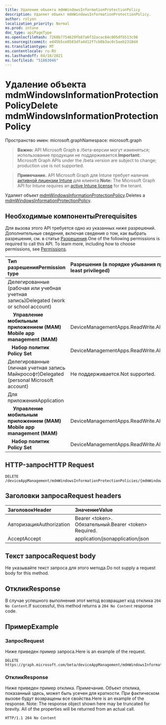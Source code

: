 ```yaml
---
title: Удаление объекта mdmWindowsInformationProtectionPolicy
description: Удаляет объект mdmWindowsInformationProtectionPolicy.
author: rolyon
localization_priority: Normal
ms.prod: intune
doc_type: apiPageType
ms.openlocfilehash: 7268b7754629fb87a6f32acac84c005dfb513c98
ms.sourcegitcommit: ed45b5ce0583dfa4d12f7cb0b3ac0c5aeb2318d4
ms.translationtype: MT
ms.contentlocale: ru-RU
ms.lasthandoff: 04/16/2021
ms.locfileid: "51863046"
---
```

# <a name="delete-mdmwindowsinformationprotectionpolicy"></a><span data-ttu-id="a623e-103">Удаление объекта mdmWindowsInformationProtectionPolicy</span><span class="sxs-lookup"><span data-stu-id="a623e-103">Delete mdmWindowsInformationProtectionPolicy</span></span>

<span data-ttu-id="a623e-104">Пространство имен: microsoft.graph</span><span class="sxs-lookup"><span data-stu-id="a623e-104">Namespace: microsoft.graph</span></span>

> <span data-ttu-id="a623e-105">**Важно:** API Microsoft Graph в /бета-версии могут изменяться; использование продукции не поддерживается.</span><span class="sxs-lookup"><span data-stu-id="a623e-105">**Important:** Microsoft Graph APIs under the /beta version are subject to change; production use is not supported.</span></span>

> <span data-ttu-id="a623e-106">**Примечание.** API Microsoft Graph для Intune требует наличия [активной лицензии Intune](https://go.microsoft.com/fwlink/?linkid=839381) для клиента.</span><span class="sxs-lookup"><span data-stu-id="a623e-106">**Note:** The Microsoft Graph API for Intune requires an [active Intune license](https://go.microsoft.com/fwlink/?linkid=839381) for the tenant.</span></span>

<span data-ttu-id="a623e-107">Удаляет объект [mdmWindowsInformationProtectionPolicy](../resources/intune-shared-mdmwindowsinformationprotectionpolicy.md).</span><span class="sxs-lookup"><span data-stu-id="a623e-107">Deletes a [mdmWindowsInformationProtectionPolicy](../resources/intune-shared-mdmwindowsinformationprotectionpolicy.md).</span></span>

## <a name="prerequisites"></a><span data-ttu-id="a623e-108">Необходимые компоненты</span><span class="sxs-lookup"><span data-stu-id="a623e-108">Prerequisites</span></span>
<span data-ttu-id="a623e-p101">Для вызова этого API требуется одно из указанных ниже разрешений. Дополнительные сведения, включая сведения о том, как выбрать разрешения, см. в статье [Разрешения](/graph/permissions-reference).</span><span class="sxs-lookup"><span data-stu-id="a623e-p101">One of the following permissions is required to call this API. To learn more, including how to choose permissions, see [Permissions](/graph/permissions-reference).</span></span>

|<span data-ttu-id="a623e-111">Тип разрешения</span><span class="sxs-lookup"><span data-stu-id="a623e-111">Permission type</span></span>|<span data-ttu-id="a623e-112">Разрешения (в порядке убывания привилегий)</span><span class="sxs-lookup"><span data-stu-id="a623e-112">Permissions (from most to least privileged)</span></span>|
|:---|:---|
|<span data-ttu-id="a623e-113">Делегированные (рабочая или учебная учетная запись)</span><span class="sxs-lookup"><span data-stu-id="a623e-113">Delegated (work or school account)</span></span>||
| <span data-ttu-id="a623e-114">&nbsp; &nbsp; **Управление мобильным приложением (MAM)**</span><span class="sxs-lookup"><span data-stu-id="a623e-114">&nbsp; &nbsp; **Mobile app management (MAM)**</span></span> | <span data-ttu-id="a623e-115">DeviceManagementApps.ReadWrite.All</span><span class="sxs-lookup"><span data-stu-id="a623e-115">DeviceManagementApps.ReadWrite.All</span></span>|
| <span data-ttu-id="a623e-116">&nbsp;&nbsp; **Набор политик**</span><span class="sxs-lookup"><span data-stu-id="a623e-116">&nbsp; &nbsp; **Policy Set**</span></span> | <span data-ttu-id="a623e-117">DeviceManagementApps.ReadWrite.All</span><span class="sxs-lookup"><span data-stu-id="a623e-117">DeviceManagementApps.ReadWrite.All</span></span>|
|<span data-ttu-id="a623e-118">Делегированные (личная учетная запись Майкрософт)</span><span class="sxs-lookup"><span data-stu-id="a623e-118">Delegated (personal Microsoft account)</span></span>|<span data-ttu-id="a623e-119">Не поддерживается.</span><span class="sxs-lookup"><span data-stu-id="a623e-119">Not supported.</span></span>|
|<span data-ttu-id="a623e-120">Для приложения</span><span class="sxs-lookup"><span data-stu-id="a623e-120">Application</span></span>||
| <span data-ttu-id="a623e-121">&nbsp; &nbsp; **Управление мобильным приложением (MAM)**</span><span class="sxs-lookup"><span data-stu-id="a623e-121">&nbsp; &nbsp; **Mobile app management (MAM)**</span></span> | <span data-ttu-id="a623e-122">DeviceManagementApps.ReadWrite.All</span><span class="sxs-lookup"><span data-stu-id="a623e-122">DeviceManagementApps.ReadWrite.All</span></span>|
| <span data-ttu-id="a623e-123">&nbsp;&nbsp; **Набор политик**</span><span class="sxs-lookup"><span data-stu-id="a623e-123">&nbsp; &nbsp; **Policy Set**</span></span> | <span data-ttu-id="a623e-124">DeviceManagementApps.ReadWrite.All</span><span class="sxs-lookup"><span data-stu-id="a623e-124">DeviceManagementApps.ReadWrite.All</span></span>|

## <a name="http-request"></a><span data-ttu-id="a623e-125">HTTP-запрос</span><span class="sxs-lookup"><span data-stu-id="a623e-125">HTTP Request</span></span>
<!-- {
  "blockType": "ignored"
}
-->
``` http
DELETE /deviceAppManagement/mdmWindowsInformationProtectionPolicies/{mdmWindowsInformationProtectionPolicyId}
```

## <a name="request-headers"></a><span data-ttu-id="a623e-126">Заголовки запроса</span><span class="sxs-lookup"><span data-stu-id="a623e-126">Request headers</span></span>
|<span data-ttu-id="a623e-127">Заголовок</span><span class="sxs-lookup"><span data-stu-id="a623e-127">Header</span></span>|<span data-ttu-id="a623e-128">Значение</span><span class="sxs-lookup"><span data-stu-id="a623e-128">Value</span></span>|
|:---|:---|
|<span data-ttu-id="a623e-129">Авторизация</span><span class="sxs-lookup"><span data-stu-id="a623e-129">Authorization</span></span>|<span data-ttu-id="a623e-130">Bearer &lt;token&gt;. Обязательный.</span><span class="sxs-lookup"><span data-stu-id="a623e-130">Bearer &lt;token&gt; Required.</span></span>|
|<span data-ttu-id="a623e-131">Accept</span><span class="sxs-lookup"><span data-stu-id="a623e-131">Accept</span></span>|<span data-ttu-id="a623e-132">application/json</span><span class="sxs-lookup"><span data-stu-id="a623e-132">application/json</span></span>|

## <a name="request-body"></a><span data-ttu-id="a623e-133">Текст запроса</span><span class="sxs-lookup"><span data-stu-id="a623e-133">Request body</span></span>
<span data-ttu-id="a623e-134">Не указывайте текст запроса для этого метода.</span><span class="sxs-lookup"><span data-stu-id="a623e-134">Do not supply a request body for this method.</span></span>

## <a name="response"></a><span data-ttu-id="a623e-135">Отклик</span><span class="sxs-lookup"><span data-stu-id="a623e-135">Response</span></span>
<span data-ttu-id="a623e-136">В случае успешного выполнения этот метод возвращает код отклика `204 No Content`.</span><span class="sxs-lookup"><span data-stu-id="a623e-136">If successful, this method returns a `204 No Content` response code.</span></span>

## <a name="example"></a><span data-ttu-id="a623e-137">Пример</span><span class="sxs-lookup"><span data-stu-id="a623e-137">Example</span></span>

### <a name="request"></a><span data-ttu-id="a623e-138">Запрос</span><span class="sxs-lookup"><span data-stu-id="a623e-138">Request</span></span>
<span data-ttu-id="a623e-139">Ниже приведен пример запроса.</span><span class="sxs-lookup"><span data-stu-id="a623e-139">Here is an example of the request.</span></span>
``` http
DELETE https://graph.microsoft.com/beta/deviceAppManagement/mdmWindowsInformationProtectionPolicies/{mdmWindowsInformationProtectionPolicyId}
```

### <a name="response"></a><span data-ttu-id="a623e-140">Отклик</span><span class="sxs-lookup"><span data-stu-id="a623e-140">Response</span></span>
<span data-ttu-id="a623e-p102">Ниже приведен пример отклика. Примечание. Объект отклика, показанный здесь, может быть усечен для краткости. При фактическом вызове будут возвращены все свойства.</span><span class="sxs-lookup"><span data-stu-id="a623e-p102">Here is an example of the response. Note: The response object shown here may be truncated for brevity. All of the properties will be returned from an actual call.</span></span>
``` http
HTTP/1.1 204 No Content
```







